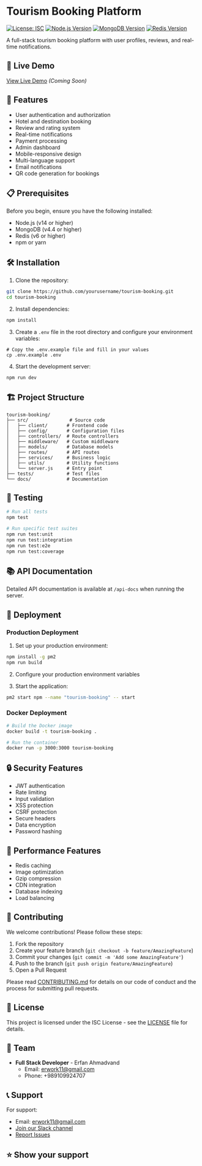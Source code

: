 # Tourism Booking Platform

[![License: ISC](https://img.shields.io/badge/License-ISC-blue.svg)](https://opensource.org/licenses/ISC)
[![Node.js Version](https://img.shields.io/badge/node-%3E%3D14.0.0-brightgreen)](https://nodejs.org)
[![MongoDB Version](https://img.shields.io/badge/mongodb-%3E%3D4.4.0-brightgreen)](https://www.mongodb.com)
[![Redis Version](https://img.shields.io/badge/redis-%3E%3D6.0.0-brightgreen)](https://redis.io)

A full-stack tourism booking platform with user profiles, reviews, and real-time notifications.

## 🌟 Live Demo
[View Live Demo](https://your-demo-url.com) *(Coming Soon)*

## 🚀 Features

- User authentication and authorization
- Hotel and destination booking
- Review and rating system
- Real-time notifications
- Payment processing
- Admin dashboard
- Mobile-responsive design
- Multi-language support
- Email notifications
- QR code generation for bookings

## 📋 Prerequisites

Before you begin, ensure you have the following installed:
- Node.js (v14 or higher)
- MongoDB (v4.4 or higher)
- Redis (v6 or higher)
- npm or yarn

## 🛠️ Installation

1. Clone the repository:
```bash
git clone https://github.com/yourusername/tourism-booking.git
cd tourism-booking
```

2. Install dependencies:
```bash
npm install
```

3. Create a `.env` file in the root directory and configure your environment variables:
```env
# Copy the .env.example file and fill in your values
cp .env.example .env
```

4. Start the development server:
```bash
npm run dev
```

## 🏗️ Project Structure

```
tourism-booking/
├── src/               # Source code
│   ├── client/       # Frontend code
│   ├── config/       # Configuration files
│   ├── controllers/  # Route controllers
│   ├── middleware/   # Custom middleware
│   ├── models/       # Database models
│   ├── routes/       # API routes
│   ├── services/     # Business logic
│   ├── utils/        # Utility functions
│   └── server.js     # Entry point
├── tests/            # Test files
└── docs/             # Documentation
```

## 🧪 Testing

```bash
# Run all tests
npm test

# Run specific test suites
npm run test:unit
npm run test:integration
npm run test:e2e
npm run test:coverage
```

## 📚 API Documentation

Detailed API documentation is available at `/api-docs` when running the server.

## 🚀 Deployment

### Production Deployment

1. Set up your production environment:
```bash
npm install -g pm2
npm run build
```

2. Configure your production environment variables

3. Start the application:
```bash
pm2 start npm --name "tourism-booking" -- start
```

### Docker Deployment

```bash
# Build the Docker image
docker build -t tourism-booking .

# Run the container
docker run -p 3000:3000 tourism-booking
```

## 🔒 Security Features

- JWT authentication
- Rate limiting
- Input validation
- XSS protection
- CSRF protection
- Secure headers
- Data encryption
- Password hashing

## 🎯 Performance Features

- Redis caching
- Image optimization
- Gzip compression
- CDN integration
- Database indexing
- Load balancing

## 🤝 Contributing

We welcome contributions! Please follow these steps:

1. Fork the repository
2. Create your feature branch (`git checkout -b feature/AmazingFeature`)
3. Commit your changes (`git commit -m 'Add some AmazingFeature'`)
4. Push to the branch (`git push origin feature/AmazingFeature`)
5. Open a Pull Request

Please read [CONTRIBUTING.md](CONTRIBUTING.md) for details on our code of conduct and the process for submitting pull requests.

## 📄 License

This project is licensed under the ISC License - see the [LICENSE](LICENSE) file for details.

## 👥 Team

- **Full Stack Developer** - Erfan Ahmadvand
  - Email: erwork11@gmail.com
  - Phone: +989109924707

## 📞 Support

For support:
- Email: erwork11@gmail.com
- [Join our Slack channel](your-slack-invite-link)
- [Report Issues](https://github.com/yourusername/tourism-booking/issues)

## ⭐ Show your support 